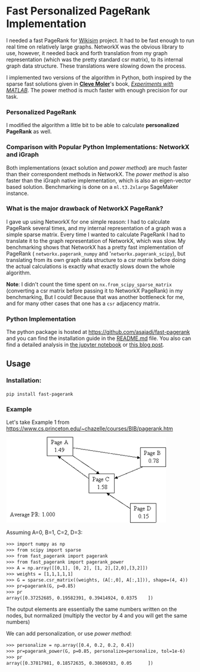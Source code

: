 # Fast Personalized PageRank Implementation

I needed a fast PageRank for [Wikisim](https://github.com/asajadi/wikisim) project. It had to be fast enough to run real time on relatively large graphs. NetworkX was the obvious library to use, however, it needed back and forth translation from my graph representation (which was the pretty standard csr matrix), to its internal graph data structure. These translations were slowing down the process. 

I implemented two versions of the algorithm in Python, both inspired by the sparse fast solutions given in [**Cleve Moler**](https://en.wikipedia.org/wiki/Cleve_Moler)'s book, [*Experiments with MATLAB*](https://www.mathworks.com/content/dam/mathworks/mathworks-dot-com/moler/exm/chapters/pagerank.pdf). The power method is much faster with enough precision for our task. 

### Personalized PageRank
I modified the algorithm a little bit to be able to calculate **personalized PageRank** as well. 


### Comparison with Popular Python Implementations: NetworkX and iGraph
Both implementations (exact solution and *power method*) are much faster than their correspondent methods in NetworkX. The *power method* is also faster than the iGraph native implementation, which is also an eigen-vector based solution. Benchmarking is done on a `ml.t3.2xlarge` SageMaker instance. 

### What is the major drawback of NetworkX PageRank?
I gave up using NetworkX for one simple reason: I had to calculate PageRank several times, and my internal representation of a graph was a simple sparse matrix. Every time I wanted to calculate PageRank I had to translate it to the graph representation of NetworkX, which was slow. My benchmarking shows that NetworkX  has a pretty fast implementation of PageRank ( `networkx.pagerank_numpy` and  '`networkx.pagerank_scipy`), but translating from its own graph data structure to a csr matrix before doing the actual calculations is exactly what exactly slows down the whole algorithm. 

**Note**: I didn't count the time spent on `nx.from_scipy_sparse_matrix` (converting a csr matrix before passing it to NetworkX PageRank) in my benchmarking, But I could! Because that was another bottleneck for me, and for many other cases that one has a `csr` adjacency matrix.

### Python Implementation
The python package is hosted at https://github.com/asajadi/fast-pagerank and you can find the installation guide in the [README.md](https://github.com/asajadi/fast-pagerank/blob/master/README.md) file. You also can find a detailed analysis in [the jupyter notebook](https://github.com/asajadi/fast-pagerank/blob/master/notebooks/Fast-PageRank.ipynb) or [this blog post](https://asajadi.github.io/fast-pagerank/). 


## Usage
### Installation:
`pip install fast-pagerank`

### Example
Let's take Example 1 from https://www.cs.princeton.edu/~chazelle/courses/BIB/pagerank.htm 

![](example1.gif)

Assuming A=0, B=1, C=2, D=3:

```
>>> import numpy as np
>>> from scipy import sparse
>>> from fast_pagerank import pagerank
>>> from fast_pagerank import pagerank_power
>>> A = np.array([[0,1], [0, 2], [1, 2],[2,0],[3,2]])
>>> weights = [1,1,1,1,1]
>>> G = sparse.csr_matrix((weights, (A[:,0], A[:,1])), shape=(4, 4))
>>> pr=pagerank(G, p=0.85)
>>> pr
array([0.37252685, 0.19582391, 0.39414924, 0.0375    ])
```

The output elements are essentially the same numbers written on the nodes, but normalized (multiply the vector by $4$ and you will get the same numbers) 

We can add personalization, or use *power method*:

```
>>> personalize = np.array([0.4, 0.2, 0.2, 0.4])
>>> pr=pagerank_power(G, p=0.85, personalize=personalize, tol=1e-6)
>>> pr
array([0.37817981, 0.18572635, 0.38609383, 0.05      ])
```